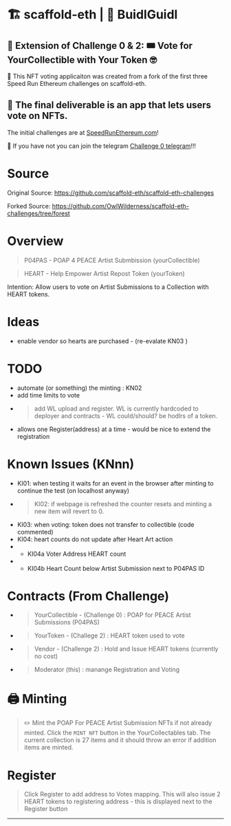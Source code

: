 # 🏗 scaffold-eth | 🏰 BuidlGuidl

## 🚩 Extension of Challenge 0 & 2: 🎟 Vote for YourCollectible with Your Token 🤓

🎫 This NFT voting applicaiton was created from a fork of the first three Speed Run Ethereum challenges on scaffold-eth. 

🌟 The final deliverable is an app that lets users vote on NFTs. 
---

The initial challenges are at [SpeedRunEthereum.com](https://speedrunethereum.com)!

💬 If you have not you can join the telegram [Challenge 0 telegram](https://t.me/+Y2vqXZZ_pEFhMGMx)!!!


# Source

Original Source: https://github.com/scaffold-eth/scaffold-eth-challenges

Forked Source: https://github.com/OwlWilderness/scaffold-eth-challenges/tree/forest


# Overview
> P04PAS - POAP 4 PEACE Artist Submbission (yourCollectible)

> HEART - Help Empower Artist Repost Token (yourToken)

Intention: Allow users to vote on Artist Submissions to a Collection with HEART tokens.  

# Ideas
* enable vendor so hearts are purchased - (re-evalate KN03 )

# TODO
* automate (or something) the minting : KN02
* add time limits to vote
* > add WL upload and register. WL is currently hardcoded to deployer and contracts - WL could/should? be hodlrs of a token.
* allows one Register(address) at a time - would be nice to extend the registration 

# Known Issues (KNnn)
* KI01: when testing it waits for an event in the browser after minting to continue the test (on localhost anyway)
* > KI02: if webpage is refreshed the counter resets and minting a new item will revert to 0.
* KI03: when voting: token does not transfer to collectible (code commented)
* KI04: heart counts do not update after Heart Art action 
* * KI04a Voter Address HEART count
* * KI04b Heart Count below Artist Submission next to P04PAS ID 

# Contracts (From Challenge)
* > YourCollectible - (Challenge 0) : POAP for PEACE Artist Submissions (P04PAS)
* > YourToken - (Challege 2) : HEART token used to vote
* > Vendor - (Challenge 2) : Hold and Issue HEART tokens (currently no cost)
* > Moderator (this) : manange Registration and Voting



# 🖨 Minting 

> ✏️ Mint the POAP For PEACE Artist Submission NFTs if not already minted. Click the `MINT NFT` button in the YourCollectables tab.  The current collection is 27 items and it should throw an error if addition items are minted.  

# Register
> Click Register to add address to Votes mapping. This will also issue 2 HEART tokens to registering address - this is displayed next to the Register button
---
